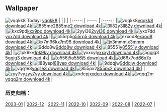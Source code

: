 ## Wallpaper
![vqqkk8](https://w.wallhaven.cc/full/vq/wallhaven-vqqkk8.jpg) Today: [vqqkk8](https://th.wallhaven.cc/small/vq/vqqkk8.jpg)
|      |      |      |
| :----: | :----: | :----: |
|![vqqkk8](https://th.wallhaven.cc/small/vq/vqqkk8.jpg)[vqqkk8 download 4k](https://wallhaven.cc/w/vqqkk8)|![855me2](https://th.wallhaven.cc/small/85/855me2.jpg)[855me2 download 4k](https://wallhaven.cc/w/855me2)|![3ll82y](https://th.wallhaven.cc/small/3l/3ll82y.jpg)[3ll82y download 4k](https://wallhaven.cc/w/3ll82y)|
|![kxx9pd](https://th.wallhaven.cc/small/kx/kxx9pd.jpg)[kxx9pd download 4k](https://wallhaven.cc/w/kxx9pd)|![2yyl36](https://th.wallhaven.cc/small/2y/2yyl36.jpg)[2yyl36 download 4k](https://wallhaven.cc/w/2yyl36)|![yxx7dd](https://th.wallhaven.cc/small/yx/yxx7dd.jpg)[yxx7dd download 4k](https://wallhaven.cc/w/yxx7dd)|
|![o55rp5](https://th.wallhaven.cc/small/o5/o55rp5.jpg)[o55rp5 download 4k](https://wallhaven.cc/w/o55rp5)|![exxod8](https://th.wallhaven.cc/small/ex/exxod8.jpg)[exxod8 download 4k](https://wallhaven.cc/w/exxod8)|![kx7m96](https://th.wallhaven.cc/small/kx/kx7m96.jpg)[kx7m96 download 4k](https://wallhaven.cc/w/kx7m96)|
|![jx3mmm](https://th.wallhaven.cc/small/jx/jx3mmm.jpg)[jx3mmm download 4k](https://wallhaven.cc/w/jx3mmm)|![9ddo8w](https://th.wallhaven.cc/small/9d/9ddo8w.jpg)[9ddo8w download 4k](https://wallhaven.cc/w/9ddo8w)|![85551y](https://th.wallhaven.cc/small/85/85551y.jpg)[85551y download 4k](https://wallhaven.cc/w/85551y)|
|![1pk9kv](https://th.wallhaven.cc/small/1p/1pk9kv.jpg)[1pk9kv download 4k](https://wallhaven.cc/w/1pk9kv)|![yxxxyl](https://th.wallhaven.cc/small/yx/yxxxyl.jpg)[yxxxyl download 4k](https://wallhaven.cc/w/yxxxyl)|![5ggjg3](https://th.wallhaven.cc/small/5g/5ggjg3.jpg)[5ggjg3 download 4k](https://wallhaven.cc/w/5ggjg3)|
|![o556j5](https://th.wallhaven.cc/small/o5/o556j5.jpg)[o556j5 download 4k](https://wallhaven.cc/w/o556j5)|![d66x7o](https://th.wallhaven.cc/small/d6/d66x7o.jpg)[d66x7o download 4k](https://wallhaven.cc/w/d66x7o)|![l88yep](https://th.wallhaven.cc/small/l8/l88yep.jpg)[l88yep download 4k](https://wallhaven.cc/w/l88yep)|
|![9ddqjw](https://th.wallhaven.cc/small/9d/9ddqjw.jpg)[9ddqjw download 4k](https://wallhaven.cc/w/9ddqjw)|![vqq1e3](https://th.wallhaven.cc/small/vq/vqq1e3.jpg)[vqq1e3 download 4k](https://wallhaven.cc/w/vqq1e3)|![855px2](https://th.wallhaven.cc/small/85/855px2.jpg)[855px2 download 4k](https://wallhaven.cc/w/855px2)|
|![zyy7vy](https://th.wallhaven.cc/small/zy/zyy7vy.jpg)[zyy7vy download 4k](https://wallhaven.cc/w/zyy7vy)|![jxxdep](https://th.wallhaven.cc/small/jx/jxxdep.jpg)[jxxdep download 4k](https://wallhaven.cc/w/jxxdep)|![vqqq2m](https://th.wallhaven.cc/small/vq/vqqq2m.jpg)[vqqq2m download 4k](https://wallhaven.cc/w/vqqq2m)|

### 历史归档：
[2023-01](https://github.com/april-projects/april-wallpaper/tree/main/picture/2023-01/) | [2022-12](https://github.com/april-projects/april-wallpaper/tree/main/picture/2022-12/) | [2022-11](https://github.com/april-projects/april-wallpaper/tree/main/picture/2022-11/) | [2022-10](https://github.com/april-projects/april-wallpaper/tree/main/picture/2022-10/) | [2022-09](https://github.com/april-projects/april-wallpaper/tree/main/picture/2022-09/) | [2022-08](https://github.com/april-projects/april-wallpaper/tree/main/picture/2022-08/) | [2022-07](https://github.com/april-projects/april-wallpaper/tree/main/picture/2022-07/) | 